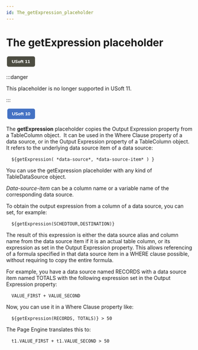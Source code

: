 ```yaml
---
id: The_getExpression_placeholder
---
```


# The getExpression placeholder

![](./assets/c29894ef-9824-498a-9b23-e1cd94c27a76.png)




:::danger

This placeholder is no longer supported in USoft 11.

:::

![](./assets/22fff438-3acd-485b-90d0-d44868e85f2a.png)



The **getExpression** placeholder copies the Output Expression property from a TableColumn object.  It can be used in the Where Clause property of a data source, or in the Output Expression property of a TableColumn object. It refers to the underlying data source item of a data source:

```
  ${getExpression( *data-source*, *data-source-item* ) }
```

You can use the getExpression placeholder with any kind of TableDataSource object.

*Data-source-item* can be a column name or a variable name of the corresponding data source.

To obtain the output expression from a column of a data source, you can set, for example:

```
  ${getExpression(SCHEDTOUR,DESTINATION)}
```

The result of this expression is either the data source alias and column name from the data source item if it is an actual table column, or its expression as set in the Output Expression property. This allows referencing of a formula specified in that data source item in a WHERE clause possible, without requiring to copy the entire formula.

For example, you have a data source named RECORDS with a data source item named TOTALS with the following expression set in the Output Expression property:

```
  VALUE_FIRST + VALUE_SECOND
```

Now, you can use it in a Where Clause property like:

```
  ${getExpression(RECORDS, TOTALS)} > 50
```

The Page Engine translates this to:

```
  t1.VALUE_FIRST + t1.VALUE_SECOND > 50
```